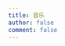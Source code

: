 ```yaml
---
title: 音乐
author: false
comment: false
---
```


<SiteInfo
  name="ED"
  desc="《擅长捉弄的高木同学》动画片尾曲"
  url="https://wiki.takagi3.cn/music/ED.html"
	preview=""
/>

<SiteInfo
  name="OP"
  desc="《擅长捉弄的高木同学》动画主题曲＆插曲"
  url="https://wiki.takagi3.cn/music/OP.html"
	preview=""
/>

<SiteInfo
  name="OST"
  desc="《擅长捉弄的高木同学》动画原声带"
  url="https://wiki.takagi3.cn/music/OST.html"
	preview=""
/>

<SiteInfo
  name="手游音乐"
  desc="《擅长捉弄的高木同学》心动记录”手游 - 独占翻唱曲"
  url="https://wiki.takagi3.cn/music/GAME.html"
	preview=""
/>